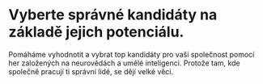 # Vyberte správné kandidáty na základě jejich potenciálu.
Pomáháme vyhodnotit a vybrat top kandidáty pro vaši společnost pomocí her založených na neurovědách a umělé inteligenci. Protože tam, kde společně pracují ti správní lidé, se dějí velké věci.
